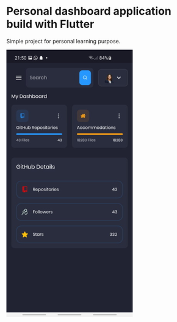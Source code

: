 # Personal dashboard application build with Flutter
Simple project for personal learning purpose.

![Screenshot](https://raw.githubusercontent.com/aaron5670/Personal-dashboard-application/master/screenshot.jpg)
